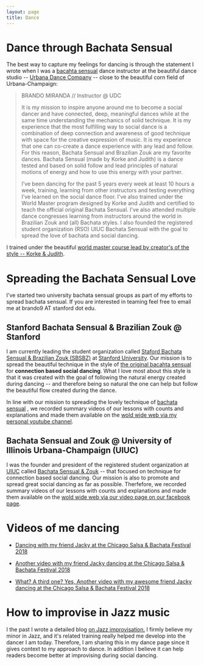 ```yaml
---
layout: page
title: Dance
---
```


# Dance through Bachata Sensual

The best way to capture my feelings for dancing is through the statement I wrote when I was a 
[bacahta sensual](https://www.bachatasensual.com/historia-bs/) dance 
instructor at the beautiful dance studio -- [Urbana Dance Company](https://www.urbanadancecompany.com/) --
close to the beautiful corn field of Urbana-Champaign:

> BRANDO MIRANDA // Instructor @ UDC
>
> It is my mission to inspire anyone around me to become a social dancer and have connected, deep, meaningful dances
> while at the same time understanding the mechanics of solid technique. It is my experience that the most fulfilling
> way to social dance is a combination of deep connection and awareness of good technique with space for the creative
> expression of music. It is my experience that one can co-create a dance experience with any lead and follow.
> For this reason, Bachata Sensual and Brazilian Zouk are my favorite dances. Bachata Sensual (made by Korke and Judith)
> is a dance tested and based on solid follow and lead principles of natural motions of energy and how to use this
> energy with your partner.
>
>I’ve been dancing for the past 5 years every week at least 10 hours a week, training, learning from other instructors
> and testing everything I’ve learned on the social dance floor. I’ve also trained under the World Master program
> designed by Korke and Judith and certified to teach the official original Bachata Sensual. I’ve also attended multiple
> dance congresses learning from instructors around the world in Brazilian Zouk and (all) Bachata styles.
> I also founded the registered student organization (RSO) UIUC Bachata Sensual with the goal to spread the
> love of bachata and social dancing.

I trained under the beautiful
[world master course lead by creator's of the style 
-- Korke & Judith](professional_documents/BRANDO_MIRANDA_DIPLOMA_EXCELLENCE_KYJ_EN.jpg).

[//]: # (- Click [here]&#40;https://illinois.campuslabs.com/engage/organization/facebookuiucsbachata&#41; for the university website.)

[//]: # (We post them in [our youtube page]&#40;https://www.youtube.com/channel/UCcT5YnFyYs_hXm76MGMJ8TQ&#41;. )

# Spreading the Bachata Sensual Love

I've started two university bachata sensual groups as part of my efforts to spread bachata sensual.
If you are interested in teaming feel free to email me at brando9 AT stanford dot edu.

## Stanford Bachata Sensual & Brazilian Zouk @ Stanford

I am currently leading the student organization called 
[Staford Bachata Sensual & Brazilian Zouk (SBSBZ)](https://www.facebook.com/groups/857433758788901) 
at [Stanford University](https://www.stanford.edu/).
Our mission is to spread the beautiful technique in the style of 
[the original bacahta sensual](https://www.bachatasensual.com/historia-bs/) 
for **connection based social dancing**.
What I love most about this style is that it was created with the goal of following the natural energy created during
dancing -- and therefore being so natural the one can help but follow the beautiful flow created during the dance.

In line with our mission to spreading the lovely technique of 
[bachata sensual](https://www.bachatasensual.com/historia-bs/)
, we recorded summary videos of our lessons
with counts and explanations and made them available on the
[wold wide web via my personal youtube channel](https://www.youtube.com/playlist?list=PLB3sDpSRdrOt6iKyPucMJAwbwW2YtMs3V).

## Bachata Sensual and Zouk @ University of Illinois Urbana-Champaign (UIUC)

I was the founder and president of the registered student organization at [UIUC](https://illinois.edu/)
called [Bachata Sensual & Zouk](https://www.facebook.com/UIUCBachataSen/)
-- that focused on technique for connection based social dancing.
Our mission is also to promote and spread great social dancing as far as possible.
Therfefore, we recorded summary videos of our lessons with counts and explanations and made them available on the
[wold wide web via our video page on our facebook page](https://www.facebook.com/UIUCBachataSen/videos/). 

# Videos of me dancing

- [Dancing with my friend Jacky at the Chicago Salsa & Bachata Festival 2018](https://youtu.be/kiVNtBOuFM8)

- [Another video with my friend Jacky dancing at the Chicago Salsa & Bachata Festival 2018](https://youtu.be/pLvOPosVZUU)

- [What? A third one? Yes, Another video with my awesome friend Jacky dancing at the Chicago Salsa & Bachata Festival 2018](https://youtu.be/_xw520qaw2o)

# How to improvise in Jazz music

I the past I wrote a detailed blog [on Jazz improvisation.](_posts/2019-10-31-jazz-improvisation.md) 
I firmly believe my minor in Jazz, and it's related training really helped me develop into the dancer I am today.
Therefore, I am sharing this in my dance page since it gives context to my approach to dance.
In addition I believe it can help readers become better at improvising during social dancing. 
